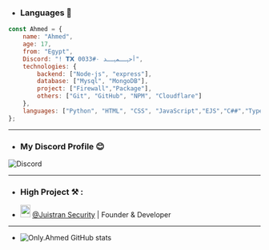 - ### Languages 🤩
```js
const Ahmed = {
    name: "Ahmed",
    age: 17,
    from: "Egypt",
    Discord: "! 𝗧𝗫 أحہــمہــد ٠#0033",
    technologies: {
        backend: ["Node-js", "express"],
        database: ["Mysql", "MongoDB"],
        project: ["Firewall","Package"],
        others: ["Git", "GitHub", "NPM", "Cloudflare"]
    },
    languages: ["Python", "HTML", "CSS", "JavaScript","EJS","C##","Typescript","Ruby","Ract"]
};
```
---

- ### My Discord Profile 😊
![Discord](https://discord.c99.nl/widget/theme-2/919719379439071242.png)

---

- ### High Project ⚒ :
- <img src="https://cdn.discordapp.com/avatars/984179216801214474/6eecc204e96b97cf69d5820b25ad8c83.png?size=1024" width="20" height="25"> [@Juistran Security](https://discord.gg/fQ3NF2rmMu) | Founder & Developer

---
- ![Only.Ahmed GitHub stats](https://github-readme-stats.vercel.app/api?username=Ahmed1Dev&show_icons=true&theme=radical)

